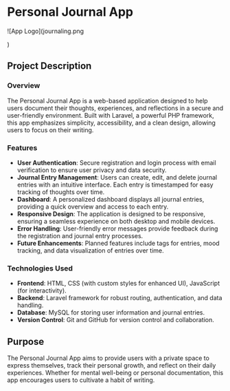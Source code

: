 # Personal Journal App

![App Logo](journaling.png                                        
  
                      
  ) <!-- Replace with the path to your app logo -->

## Project Description

### Overview
The Personal Journal App is a web-based application designed to help users document their thoughts, experiences, and reflections in a secure and user-friendly environment. Built with Laravel, a powerful PHP framework, this app emphasizes simplicity, accessibility, and a clean design, allowing users to focus on their writing.

### Features
- **User Authentication**: Secure registration and login process with email verification to ensure user privacy and data security.
- **Journal Entry Management**: Users can create, edit, and delete journal entries with an intuitive interface. Each entry is timestamped for easy tracking of thoughts over time.
- **Dashboard**: A personalized dashboard displays all journal entries, providing a quick overview and access to each entry.
- **Responsive Design**: The application is designed to be responsive, ensuring a seamless experience on both desktop and mobile devices.
- **Error Handling**: User-friendly error messages provide feedback during the registration and journal entry processes.
- **Future Enhancements**: Planned features include tags for entries, mood tracking, and data visualization of entries over time.

### Technologies Used
- **Frontend**: HTML, CSS (with custom styles for enhanced UI), JavaScript (for interactivity).
- **Backend**: Laravel framework for robust routing, authentication, and data handling.
- **Database**: MySQL for storing user information and journal entries.
- **Version Control**: Git and GitHub for version control and collaboration.

## Purpose
The Personal Journal App aims to provide users with a private space to express themselves, track their personal growth, and reflect on their daily experiences. Whether for mental well-being or personal documentation, this app encourages users to cultivate a habit of writing.

                                        
  
  
